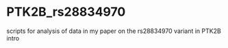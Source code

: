 # PTK2B_rs28834970
scripts for analysis of data in my paper on the rs28834970 variant in PTK2B intro
